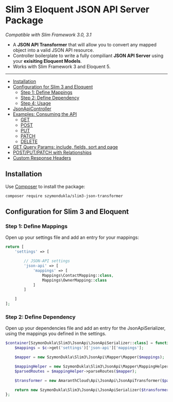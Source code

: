 # Slim 3 Eloquent JSON API Server Package

*Compatible with Slim Framework 3.0, 3.1*

- A **JSON API Transformer** that will allow you to convert any mapped object into a valid JSON API resource.
- Controller boilerplate to write a fully compiliant **JSON API Server** using your **exisiting Eloquent Models**.
- Works with Slim Framework 3 and Eloquent 5.

---

- [Installation](#installation)
- [Configuration for Slim 3 and Eloquent](#configuration-for-slim-3)
    - [Step 1: Define Mappings](#step-1-define-mappings)
    - [Step 2: Define Dependency](#step-2-define-dependency)
    - [Step 4: Usage](#step-4-usage)
- [JsonApiController](#jsonapicontroller)
- [Examples: Consuming the API](#examples-consuming-the-api)
  - [GET](#get)
  - [POST](#post)
  - [PUT](#put)
  - [PATCH](#patch)
  - [DELETE](#delete)
- [GET Query Params: include, fields, sort and page](#get-query-params-include-fields-sort-and-page)
- [POST/PUT/PATCH with Relationships](#postputpatch-with-relationships)
- [Custom Response Headers](#custom-response-headers)

## Installation

Use [Composer](https://getcomposer.org) to install the package:

```
composer require szymondukla/slim3-json-transformer
```

## Configuration for Slim 3 and Eloquent

### Step 1: Define Mappings

Open up your settings file and add an entry for your mappings:

```php
return [
    'settings' => [

        // JSON-API settings
        'json-api' => [
            'mappings' => [
                Mappings\ContactMapping::class,
                Mappings\OwnerMapping::class
            ]
        ]

    ]
];
```

### Step 2: Define Dependency

Open up your dependencies file and add an entry for the JsonApiSerializer, using the mappings you defined in the settings.

```php
$container[SzymonDukla\Slim3\JsonApi\JsonApiSerializer::class] = function (ContainerInterface $c) {
    $mappings = $c->get('settings')['json-api']['mappings'];

    $mapper = new SzymonDukla\Slim3\JsonApi\Mapper\Mapper($mappings);

    $mappingHelper = new SzymonDukla\Slim3\JsonApi\Mapper\MappingHelper();
    $parsedRoutes = $mappingHelper->parseRoutes($mapper);

    $transformer = new AmaranthCloud\Api\JsonApi\JsonApiTransformer($parsedRoutes);

    return new SzymonDukla\Slim3\JsonApi\JsonApiSerializer($transformer);
};
```
